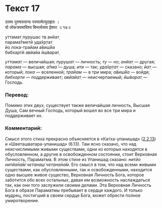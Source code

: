 # Текст 17

उत्तमः पुरुषस्त्वन्यः परमात्मेत्युदाहृतः ।  
यो लोकत्रयमाविश्य बिभर्त्यव्यय ईश्वरः ॥ १७॥

уттамат̣ пурушас тв анйат̣  
парама̄тметй уда̄хр̣тат̣  
йо лока-трайам а̄виш́йа  
бибхартй авйайа ӣш́варат̣

_уттамат̣_ — величайшая; _пурушат̣_ — личность; _ту_ — но; _анйат̣_ — другая; _парама_ — высшая; _а̄тма̄_ — душа; _ити_ — так; _уда̄хр̣тат̣_ — сказано; _йат̣_ — который; _лока_ — вселенной; _трайам_ — в три мира; _а̄виш́йа_ — войдя; _бибхарти_ — поддерживает; _авйайат̣_ — неисчерпаемый; _ӣш́варат̣_ — Господь.

### Перевод:

Помимо этих двух, существует также величайшая личность, Высшая Душа, Сам вечный Господь, который вошел во все три мира и поддерживает их.

### Комментарий:

Смысл этого стиха прекрасно объясняется в «Катха-упанишад» ([2.2.13](#)) и «Шветашватара-упанишад» (6.13). Там ясно сказано, что над неисчислимыми живыми существами, одни из которых находятся в обусловленном, а другие в освобожденном состоянии, стоит Верховная Личность, Параматма. В этом стихе из Упанишад сказано: _нитйо нитйа̄на̄м̇ четанаш́ четана̄на̄м_. Его смысл в том, что над всеми живыми существами, как обусловленными, так и освобожденными, находится одно высшее живое существо, Верховная Личность Бога, которое заботится обо всех остальных, давая им возможность наслаждаться так, как они того заслужили своими делами. Эта Верховная Личность Бога в образе Параматмы пребывает в сердце каждого. И только мудрец, постигший в своем сердце Бога, может обрести полное умиротворение.